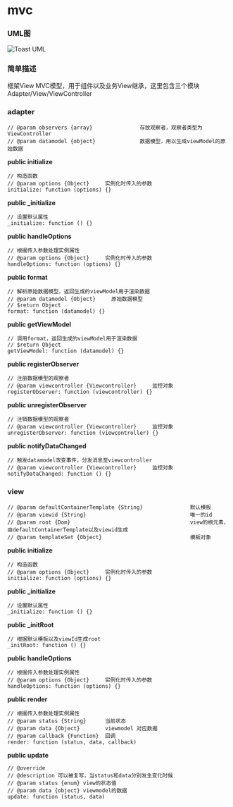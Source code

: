 # mvc

### UML图

![Toast UML](https://raw.githubusercontent.com/leewind/dalmatians/master/doc/images/mvc.png)

### 简单描述
框架View MVC模型，用于组件以及业务View继承，这里包含三个模块Adapter/View/ViewController



### adapter

    // @param observers {array}               存放观察者，观察者类型为ViewController
    // @param datamodel {object}              数据模型，用以生成viewModel的原始数据


**public initialize**

    // 构造函数
    // @param options {Object}     实例化时传入的参数
    initialize: function (options) {}

**public _initialize**

    // 设置默认属性
    _initialize: function () {}

**public handleOptions**

    // 根据传入参数处理实例属性
    // @param options {Object}     实例化时传入的参数
    handleOptions: function (options) {}

**public format**

    // 解析原始数据模型，返回生成的viewModel用于渲染数据
    // @param datamodel {Object}     原始数据模型
    // $return Object
    format: function (datamodel) {}

**public getViewModel**

    // 调用format，返回生成的viewModel用于渲染数据
    // $return Object
    getViewModel: function (datamodel) {}

**public registerObserver**

    // 注册数据模型的观察者
    // @param viewcontroller {Viewcontroller}     监控对象
    registerObserver: function (viewcontroller) {}

**public unregisterObserver**

    // 注销数据模型的观察者
    // @param viewcontroller {Viewcontroller}     监控对象
    unregisterObserver: function (viewcontroller) {}


**public notifyDataChanged**

    // 触发datamodel改变事件，分发消息至viewcontroller
    // @param viewcontroller {Viewcontroller}     监控对象
    notifyDataChanged: function () {}

### view

    // @param defaultContainerTemplate {String}               默认模板
    // @param viewid {String}                                 唯一的id
    // @param root {Dom}                                      view的根元素，由defaultContainerTemplate以及viewid生成
    // @param templateSet {Object}                            模板对象



**public initialize**

    // 构造函数
    // @param options {Object}     实例化时传入的参数
    initialize: function (options) {}

**public \_initialize**

    // 设置默认属性
    _initialize: function () {}

**public \_initRoot**

    // 根据默认模板以及viewId生成root
    _initRoot: function () {}


**public handleOptions**

    // 根据传入参数处理实例属性
    // @param options {Object}     实例化时传入的参数
    handleOptions: function (options) {}

**public render**

    // 根据传入参数处理实例属性
    // @param status {String}      当前状态
    // @param data {Object}        viewmodel 对应数据
    // @param callback {Function}  回调
    render: function (status, data, callback)

**public update**

    // @override
    // @description 可以被复写，当status和data分别发生变化时候
    // @param status {enum} view的状态值
    // @param data {object} viewmodel的数据
    update: function (status, data)











